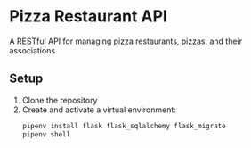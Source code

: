 # Pizza Restaurant API

A RESTful API for managing pizza restaurants, pizzas, and their associations.

## Setup

1. Clone the repository
2. Create and activate a virtual environment:
   ```bash
   pipenv install flask flask_sqlalchemy flask_migrate
   pipenv shell